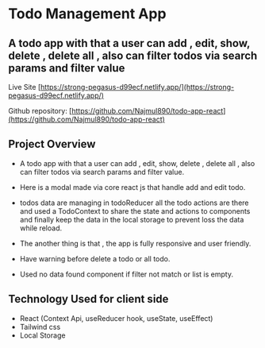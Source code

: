 # Todo Management App

## A todo app with that a user can add , edit, show, delete , delete all , also can filter todos via search params and filter value

Live Site [https://strong-pegasus-d99ecf.netlify.app/](https://strong-pegasus-d99ecf.netlify.app/)

Github repository: [https://github.com/Najmul890/todo-app-react](https://github.com/Najmul890/todo-app-react)

## Project Overview

- A todo app with that a user can add , edit, show, delete , delete all , also can filter todos via search params and filter value.

- Here is a modal made via core react js that handle add and edit todo.

- todos data are managing in todoReducer all the todo actions are there and used a TodoContext to share the state and actions to components and finally keep the data in the local storage to prevent loss the data while reload.
- The another thing is that , the app is fully responsive and user friendly.
- Have warning before delete a todo or all todo.
- Used no data found component if filter not match or list is empty.

## Technology Used for client side

- React (Context Api, useReducer hook, useState, useEffect)
- Tailwind css
- Local Storage

